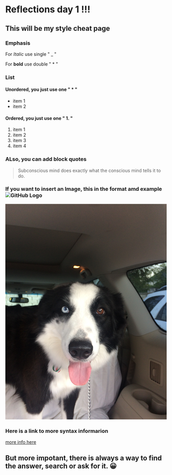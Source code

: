 <!-- made on january 20, 2020-->
# Reflections day 1 !!!

## This will be my style cheat page 


### Emphasis
For _Italic_ use single " _ "

For **bold** use double " * "

### List
#### Unordered, you just use one " * "
* item 1
* item 2

#### Ordered, you just use one " 1. "
1. item 1
1. item 2
1. item 3
1. item 4

### ALso, you can add block quotes
> Subconscious mind does exactly what the conscious mind tells it to do.

### If you want to insert an Image, this in the format amd example ![GitHub Logo](/images/logo.png)
![callie](Callie4.jpeg)

### Here is a link to more syntax informarion

[more info here ](https://help.github.com/en/github/writing-on-github/basic-writing-and-formatting-syntax#links)

## But more impotant, there is always a way to find the answer, search or ask for it. :grinning:
